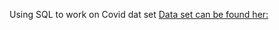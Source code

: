 Using SQL to work on Covid dat set
[Data set can be found her:](https://ourworldindata.org/covid-deaths)
